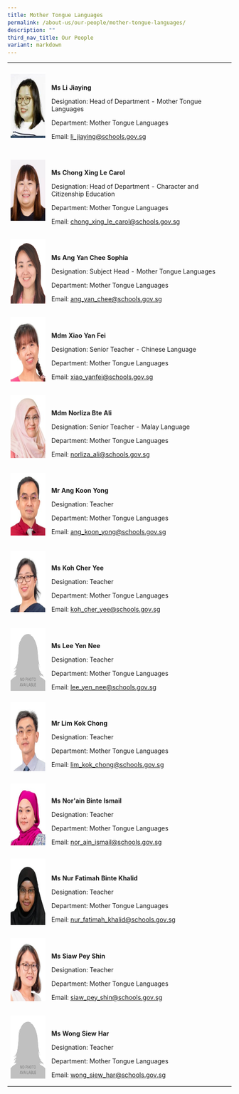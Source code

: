 ```yaml
---
title: Mother Tongue Languages
permalink: /about-us/our-people/mother-tongue-languages/
description: ""
third_nav_title: Our People
variant: markdown
---
```

<table style="minWidth: 50px">
<colgroup>
<col>
<col>
</colgroup>
<tbody>
<tr>
<td rowspan="1" colspan="1">
<div class="isomer-image-wrapper">
<img style="margin: 0px 10px 0px 0px;
            outline: 0px;
            padding: 0px;
            border: none;
            max-width: 100%;
            float: left;
            width: 110px;
            height: 148px;" height="auto" width="100%" alt="Tau Jun Hui.jpg" src="/images/Mother_Tongue/li_jiaying_1.jpg">
</div>
<p>
<br>
</p>
</td>
<td rowspan="1" colspan="1">
<p>
<br>
</p>
<p><strong>Ms Li Jiaying</strong>
</p>
<p>Designation: Head of Department - Mother Tongue Languages</p>
<p>Department: Mother Tongue Languages</p>
<p>Email:&nbsp;<a href="mailto:li_jiaying@schools.gov.sg" rel="noopener noreferrer nofollow" target=""><u>li_jiaying@schools.gov.sg</u></a>
</p>
</td>
</tr>
<tr>
<td rowspan="1" colspan="1">
<div class="isomer-image-wrapper">
<img style="margin: 0px 10px 0px 0px;
            outline: 0px;
            padding: 0px;
            border: none;
            max-width: 100%;
            float: left;
            width: 107px;
            height: 137px;" height="auto" width="100%" alt="sl_a_lady.png" src="/images/Mother_Tongue/Carol.jpg">
</div>
<p>
<br>
</p>
</td>
<td rowspan="1" colspan="1">
<p>
<br>
</p>
<p><strong>Ms Chong Xing Le Carol</strong>
</p>
<p>Designation: Head of Department -&nbsp;Character and Citizenship Education</p>
<p>Department: Mother Tongue Languages</p>
<p>Email:&nbsp;<a href="mailto:chong_xing_le_carol@schools.gov.sg" rel="noopener noreferrer nofollow" target=""><u>chong_xing_le_carol@schools.gov.sg</u></a>
</p>
</td>
</tr>
<tr>
<td rowspan="1" colspan="1">
<div class="isomer-image-wrapper">
<img style="margin: 0px 10px 0px 0px;
          outline: 0px;
          padding: 0px;
          border: none;
          max-width: 100%;
          float: left;
          width: 111px;
          height: 144px;" height="auto" width="100%" alt="Ang_yan_chee" src="/images/Mother_Tongue/ang_yan_chee.png">
</div>
<p>
<br>
</p>
</td>
<td rowspan="1" colspan="1">
<p>
<br>
</p>
<p><strong>Ms&nbsp;Ang Yan Chee Sophia</strong>
</p>
<p>Designation: Subject Head - Mother Tongue Languages</p>
<p>Department: Mother Tongue Languages</p>
<p>Email:&nbsp;<a href="mailto:ang_yan_chee@schools.gov.sg" rel="noopener noreferrer nofollow" target=""><u>ang_yan_chee@schools.gov.sg</u></a>
</p>
</td>
</tr>
<tr>
<td rowspan="1" colspan="1">
<div class="isomer-image-wrapper">
<img style="margin: 0px 10px 0px 0px;
          outline: 0px;
          padding: 0px;
          border: none;
          max-width: 100%;
          float: left;
          width: 114px;
          height: 145px;" height="auto" width="100%" alt="Xiao Yan Fei.jpg" src="/images/Mother_Tongue/Xiao%20Yan%20Fei.jpeg">
</div>
<p>
<br>
</p>
</td>
<td rowspan="1" colspan="1">
<p>
<br>
</p>
<p><strong>Mdm Xiao Yan Fei</strong>
</p>
<p>Designation: Senior Teacher - Chinese Language</p>
<p>Department: Mother Tongue Languages</p>
<p>Email:&nbsp;<a href="mailto:xiao_yanfei@schools.gov.sg" rel="noopener noreferrer nofollow" target=""><u>xiao_yanfei@schools.gov.sg</u></a>
</p>
</td>
</tr>
<tr>
<td rowspan="1" colspan="1">
<div class="isomer-image-wrapper">
<img style="margin: 0px 10px 0px 0px;
            outline: 0px;
            padding: 0px;
            border: none;
            max-width: 100%;
            float: left;
            width: 102px;
            height: 142px;" height="auto" width="100%" alt="Norliza Bte Ali web.jpg" src="/images/Mother_Tongue/Norliza%20Bte%20Ali%20web.jpeg">
</div>
</td>
<td rowspan="1" colspan="1">
<p>
<br>
</p>
<p><strong>Mdm Norliza Bte Ali</strong>
</p>
<p>Designation: Senior Teacher - Malay Language</p>
<p>Department: Mother Tongue Languages</p>
<p>Email:&nbsp;<a href="mailto:norliza_ali@schools.gov.sg" rel="noopener noreferrer nofollow" target=""><u>norliza_ali@schools.gov.sg</u></a>
</p>
</td>
</tr>
<tr>
<td rowspan="1" colspan="1">
<div class="isomer-image-wrapper">
<img style="margin: 0px 10px 0px 0px;
            outline: 0px;
            padding: 0px;
            border: none;
            max-width: 100%;
            float: left;
            width: 112px;
            height: 141px;" height="auto" width="100%" alt="Ang Koon Yong.jpg" src="/images/Mother_Tongue/Ang%20Koon%20Yong.jpeg">
</div>
<p>
<br>
</p>
</td>
<td rowspan="1" colspan="1">
<p>
<br>
</p>
<p><strong>Mr Ang Koon Yong</strong>
</p>
<p>Designation: Teacher</p>
<p>Department: Mother Tongue Languages</p>
<p>Email:&nbsp;<a href="mailto:ang_koon_yong@schools.gov.sg" rel="noopener noreferrer nofollow" target=""><u>ang_koon_yong@schools.gov.sg</u></a>
</p>
</td>
</tr>
<tr>
<td rowspan="1" colspan="1">
<div class="isomer-image-wrapper">
<img style="margin: 0px 10px 0px 0px;
            outline: 0px;
            padding: 0px;
            border: none;
            max-width: 100%;
            float: left;
            width: 115px;
            height: 137px;" height="auto" width="100%" alt="Koh Cher Yee.jpg" src="/images/Mother_Tongue/Koh%20Cher%20Yee.jpeg">
</div>
<p>
<br>
</p>
</td>
<td rowspan="1" colspan="1">
<p>
<br>
</p>
<p><strong>Ms Koh Cher Yee</strong>
</p>
<p>Designation: Teacher</p>
<p>Department: Mother Tongue Languages</p>
<p>Email:&nbsp;<a href="mailto:koh_cher_yee@schools.gov.sg" rel="noopener noreferrer nofollow" target=""><u>koh_cher_yee@schools.gov.sg</u></a>
</p>
</td>
</tr>
<tr>
<td rowspan="1" colspan="1">
<div class="isomer-image-wrapper">
<img style="margin: 0px 10px 0px 0px;
            outline: 0px;
            padding: 0px;
            border: none;
            max-width: 100%;
            float: left;
            width: 104px;
            height: 141px;" height="auto" width="100%" alt="Pang Hui Chin web.jpg" src="/images/sl_a_lady.png">
</div>
<p>
<br>
</p>
</td>
<td rowspan="1" colspan="1">
<p>
<br>
</p>
<p><strong>Ms Lee Yen Nee</strong>
</p>
<p>Designation: Teacher</p>
<p>Department: Mother Tongue Languages</p>
<p>Email:&nbsp;<a href="mailto:lee_yen_nee@schools.gov.sg" rel="noopener noreferrer nofollow" target=""><u>lee_yen_nee@schools.gov.sg</u></a>
</p>
</td>
</tr>
<tr>
<td rowspan="1" colspan="1">
<div class="isomer-image-wrapper">
<img style="margin: 0px 10px 0px 0px;
            outline: 0px;
            padding: 0px;
            border: none;
            max-width: 100%;
            float: left;
            width: 116px;
            height: 154px;" height="auto" width="100%" alt="Lim Kok Chong.jpg" src="/images/Mother_Tongue/Lim%20Kok%20Chong.jpeg">
</div>
<p>
<br>
</p>
</td>
<td rowspan="1" colspan="1">
<p>
<br>
</p>
<p><strong>Mr Lim Kok Chong</strong>
</p>
<p>Designation: Teacher</p>
<p>Department: Mother Tongue Languages</p>
<p>Email:&nbsp;<a href="mailto:lim_kok_chong@schools.gov.sg" rel="noopener noreferrer nofollow" target=""><u>lim_kok_chong@schools.gov.sg</u></a>
</p>
</td>
</tr>
<tr>
<td rowspan="1" colspan="1">
<div class="isomer-image-wrapper">
<img style="margin: 0px 10px 0px 0px;
            outline: 0px;
            padding: 0px;
            border: none;
            max-width: 100%;
            float: left;
            width: 117px;
            height: 139px;" height="auto" width="100%" alt="Norain Binte Ismail.jpg" src="/images/Mother_Tongue/Norain%20Binte%20Ismail.jpeg">
</div>
<p>
<br>
</p>
</td>
<td rowspan="1" colspan="1">
<p>
<br>
</p>
<p><strong>Ms Nor'ain Binte Ismail</strong>
</p>
<p>Designation: Teacher</p>
<p>Department: Mother Tongue Languages</p>
<p>Email:&nbsp;<a href="mailto:nor_ain_ismail@schools.gov.sg" rel="noopener noreferrer nofollow" target=""><u>nor_ain_ismail@schools.gov.sg</u></a>
</p>
</td>
</tr>
<tr>
<td rowspan="1" colspan="1">
<div class="isomer-image-wrapper">
<img style="margin: 0px 10px 0px 0px;
          outline: 0px;
          padding: 0px;
          border: none;
          max-width: 100%;
          float: left;
          width: 110px;
          height: 149px;" height="auto" width="100%" alt="pic.jpg" src="/images/Mother_Tongue/nur fatimah binte khalid.jpg">
</div>
<p>
<br>
</p>
</td>
<td rowspan="1" colspan="1">
<p>
<br>
</p>
<p><strong>Ms Nur Fatimah Binte Khalid</strong>
</p>
<p>Designation: Teacher</p>
<p>Department: Mother Tongue Languages</p>
<p>Email:&nbsp;<a href="mailto:Nur_Fatimah_Khalid@schools.gov.sg" rel="noopener noreferrer nofollow" target=""><u>nur_fatimah_khalid@schools.gov.sg</u></a>
</p>
</td>
</tr>
<tr>
<td rowspan="1" colspan="1">
<div class="isomer-image-wrapper">
<img style="margin: 0px 10px 0px 0px;
            outline: 0px;
            padding: 0px;
            border: none;
            max-width: 100%;
            float: left;
            width: 114px;
            height: 142px;" height="auto" width="100%" alt="siaw pey chin.jpg" src="/images/Mother_Tongue/siaw%20pey%20chin.jpeg">
</div>
<p>
<br>
</p>
</td>
<td rowspan="1" colspan="1">
<p>
<br>
</p>
<p><strong>Ms Siaw Pey Shin</strong>
</p>
<p>Designation: Teacher</p>
<p>Department: Mother Tongue Languages</p>
<p>Email:&nbsp;<a href="mailto:siaw_pey_shin@schools.gov.sg" rel="noopener noreferrer nofollow" target=""><u>siaw_pey_shin@schools.gov.sg</u></a>
</p>
</td>
</tr>
<tr>
<td rowspan="1" colspan="1">
<div class="isomer-image-wrapper">
<img style="margin: 0px 10px 0px 0px;
            outline: 0px;
            padding: 0px;
            border: none;
            max-width: 100%;
            float: left;
            width: 104px;
            height: 141px;" height="auto" width="100%" alt="Pang Hui Chin web.jpg" src="/images/sl_a_lady.png">
</div>
<p>
<br>
</p>
</td>
<td rowspan="1" colspan="1">
<p>
<br>
</p>
<p><strong>Ms Wong Siew Har</strong>
</p>
<p>Designation: Teacher</p>
<p>Department: Mother Tongue Languages</p>
<p>Email:&nbsp;<a href="mailto:wong_siew_har@schools.gov.sg" rel="noopener noreferrer nofollow" target=""><u>wong_siew_har@schools.gov.sg</u></a>
</p>
</td>
</tr>
</tbody>
</table>
<p></p>